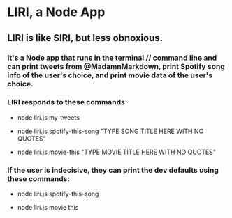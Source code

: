 # LIRI, a Node App

## LIRI is like SIRI, but less obnoxious.

### It's a Node app that runs in the terminal // command line and can print tweets from @MadamnMarkdown, print Spotify song info of the user's choice, and print movie data of the user's choice.

### LIRI responds to these commands:

* node liri.js my-tweets

* node liri.js spotify-this-song "TYPE SONG TITLE HERE WITH NO QUOTES"

* node liri.js movie-this "TYPE MOVIE TITLE HERE WITH NO QUOTES"

### If the user is indecisive, they can print the dev defaults using these commands:

* node liri.js spotify-this-song

* node liri.js movie this
